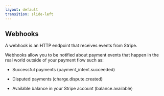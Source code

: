 ```yaml
---
layout: default
transition: slide-left
---
```


## Webhooks

A webhook is an HTTP endpoint that receives events from Stripe.

Webhooks allow you to be notified about payment events that happen in the real world outside of your payment flow such as:

- Successful payments (payment_intent.succeeded)

- Disputed payments (charge.dispute.created)

- Available balance in your Stripe account (balance.available)

